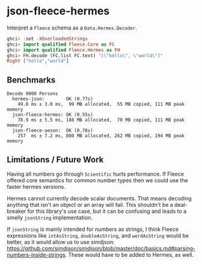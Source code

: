 # json-fleece-hermes

Interpret a `Fleece` schema as a `Data.Hermes.Decoder`.

```haskell
ghci> :set -XOverloadedStrings
ghci> import qualified Fleece.Core as FC
ghci> import qualified Fleece.Hermes as FH
ghci> FH.decode (FC.list FC.text) "[\"hello\", \"world\"]"
Right ["hello","world"]
```

## Benchmarks

```
Decode 9000 Persons
  hermes-json:        OK (0.77s)
    49.8 ms ± 3.0 ms,  99 MB allocated,  55 MB copied, 111 MB peak memory
  json-fleece-hermes: OK (0.55s)
    78.9 ms ± 5.5 ms, 188 MB allocated,  70 MB copied, 111 MB peak memory
  json-fleece-aeson:  OK (0.78s)
    257  ms ± 7.2 ms, 880 MB allocated, 262 MB copied, 194 MB peak memory
```


## Limitations / Future Work

Having all numbers go through `Scientific` hurts performance. If Fleece offered
core semantics for common number types then we could use the faster hermes
versions.

Hermes cannot currently decode scalar documents. That means decoding anything
that isn't an object or an array will fail. This shouldn't be a deal-breaker
for this library's use case, but it can be confusing and leads to a smelly
`jsonString` implementation.

If `jsonString` is mainly intended for numbers as strings, I think Fleece
expressions like `intAsString`, `doubleAsString`, and `wordAsString` would be
better, as it would allow us to use simdjson:
https://github.com/simdjson/simdjson/blob/master/doc/basics.md#parsing-numbers-inside-strings.
These would have to be added to Hermes, as well.
